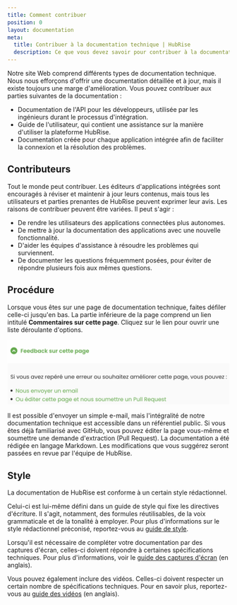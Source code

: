 ```yaml
---
title: Comment contribuer
position: 0
layout: documentation
meta:
  title: Contribuer à la documentation technique | HubRise
  description: Ce que vous devez savoir pour contribuer à la documentation technique de HubRise afin de l'améliorer ou de la mettre à jour.
---
```


Notre site Web comprend différents types de documentation technique. Nous nous efforçons d'offrir une documentation détaillée et à jour, mais il existe toujours une marge d'amélioration. Vous pouvez contribuer aux parties suivantes de la documentation :

- Documentation de l'API pour les développeurs, utilisée par les ingénieurs durant le processus d'intégration.
- Guide de l'utilisateur, qui contient une assistance sur la manière d'utiliser la plateforme HubRise.
- Documentation créée pour chaque application intégrée afin de faciliter la connexion et la résolution des problèmes.

## Contributeurs

Tout le monde peut contribuer. Les éditeurs d'applications intégrées sont encouragés à réviser et maintenir à jour leurs contenus, mais tous les utilisateurs et parties prenantes de HubRise peuvent exprimer leur avis. Les raisons de contribuer peuvent être variées. Il peut s'agir :

- De rendre les utilisateurs des applications connectées plus autonomes.
- De mettre à jour la documentation des applications avec une nouvelle fonctionnalité.
- D'aider les équipes d'assistance à résoudre les problèmes qui surviennent.
- De documenter les questions fréquemment posées, pour éviter de répondre plusieurs fois aux mêmes questions.

## Procédure

Lorsque vous êtes sur une page de documentation technique, faites défiler celle-ci jusqu'en bas. La partie inférieure de la page comprend un lien intitulé **Commentaires sur cette page**. Cliquez sur le lien pour ouvrir une liste déroulante d'options.

![Lien de commentaires en bas de la page](../images/007-fr-feedback-dropdown-list.png)

Il est possible d'envoyer un simple e-mail, mais l'intégralité de notre documentation technique est accessible dans un référentiel public. Si vous êtes déjà familiarisé avec GitHub, vous pouvez éditer la page vous-même et soumettre une demande d'extraction (Pull Request). La documentation a été rédigée en langage Markdown. Les modifications que vous suggérez seront passées en revue par l'équipe de HubRise.

## Style

La documentation de HubRise est conforme à un certain style rédactionnel.

Celui-ci est lui-même défini dans un guide de style qui fixe les directives d'écriture. Il s'agit, notamment, des formules réutilisables, de la voix grammaticale et de la tonalité à employer. Pour plus d'informations sur le style rédactionnel préconisé, reportez-vous au [guide de style](/contributing/guide-de-style).

Lorsqu'il est nécessaire de compléter votre documentation par des captures d'écran, celles-ci doivent répondre à certaines spécifications techniques. Pour plus d'informations, voir le [guide des captures d'écran](/contributing/guide-des-captures-ecran) (en anglais).

Vous pouvez également inclure des vidéos. Celles-ci doivent respecter un certain nombre de spécifications techniques. Pour en savoir plus, reportez-vous au [guide des vidéos](/contributing/guide-des-videos) (en anglais).
